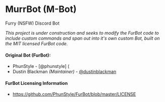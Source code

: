 # MurrBot (M-Bot)
Furry (NSFW) Discord Bot

<i> This project is under construction and seeks to modify the FurBot code to include custom commands and span out into it's own custom Bot, built on the MIT licensed FurBot code.</i>



#### Original Bot (FurBot):
- PhunStyle - [@phunstyle] (
- Dustin Blackman *(Maintainer)* - [@dustinblackman](https://github.com/PhunStyle)

#### FurBot Licensing Information
- https://github.com/PhunStyle/FurBot/blob/master/LICENSE